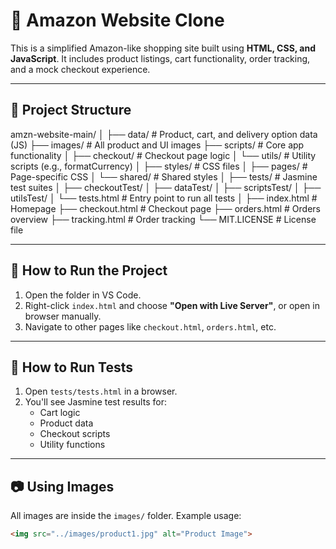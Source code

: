 # 🛒 Amazon Website Clone

This is a simplified Amazon-like shopping site built using **HTML, CSS, and JavaScript**. It includes product listings, cart functionality, order tracking, and a mock checkout experience.

---

## 📁 Project Structure

amzn-website-main/
│
├── data/ # Product, cart, and delivery option data (JS)
├── images/ # All product and UI images
├── scripts/ # Core app functionality
│ ├── checkout/ # Checkout page logic
│ └── utils/ # Utility scripts (e.g., formatCurrency)
│
├── styles/ # CSS files
│ ├── pages/ # Page-specific CSS
│ └── shared/ # Shared styles
│
├── tests/ # Jasmine test suites
│ ├── checkoutTest/
│ ├── dataTest/
│ ├── scriptsTest/
│ ├── utilsTest/
│ └── tests.html # Entry point to run all tests
│
├── index.html # Homepage
├── checkout.html # Checkout page
├── orders.html # Orders overview
├── tracking.html # Order tracking
└── MIT.LICENSE # License file



---

## 🚀 How to Run the Project

1. Open the folder in VS Code.
2. Right-click `index.html` and choose **"Open with Live Server"**, or open in browser manually.
3. Navigate to other pages like `checkout.html`, `orders.html`, etc.

---

## 🧪 How to Run Tests

1. Open `tests/tests.html` in a browser.
2. You'll see Jasmine test results for:
   - Cart logic
   - Product data
   - Checkout scripts
   - Utility functions

---

## 📷 Using Images

All images are inside the `images/` folder. Example usage:

```html
<img src="../images/product1.jpg" alt="Product Image">
